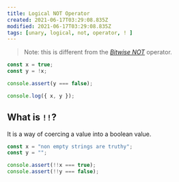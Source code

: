 ```yaml
---
title: Logical NOT Operator
created: 2021-06-17T03:29:08.835Z
modified: 2021-06-17T03:29:08.835Z
tags: [unary, logical, not, operator, ! ]
---
```


> Note: this is different from the [_Bitwise NOT_](/JavaScript/operator/bitwise-NOT) operator.

```js
const x = true;
const y = !x;

console.assert(y === false);

console.log({ x, y });
```

## What is `!!`?

It is a way of coercing a value into a boolean value.

```js
const x = "non empty strings are truthy";
const y = "";

console.assert(!!x === true);
console.assert(!!y === false);
```
